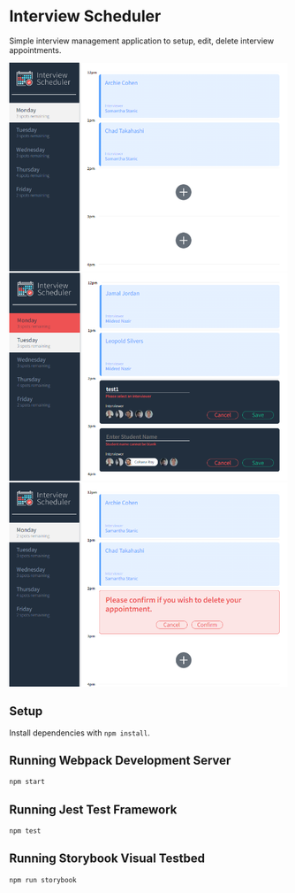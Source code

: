# Interview Scheduler
Simple interview management application to setup, edit, delete interview appointments.

!["home"](https://github.com/carolhcheung/scheduler/blob/master/docs/home.PNG?raw=true)
!["error handling"](https://github.com/carolhcheung/scheduler/blob/master/docs/error_handling.PNG?raw=true)
!["delete"](https://github.com/carolhcheung/scheduler/blob/master/docs/delete.PNG?raw=true)


## Setup

Install dependencies with `npm install`.

## Running Webpack Development Server

```sh
npm start
```

## Running Jest Test Framework

```sh
npm test
```

## Running Storybook Visual Testbed

```sh
npm run storybook
```
